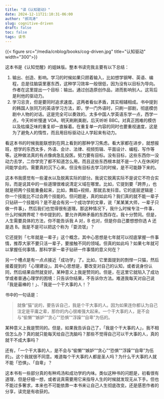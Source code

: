 ```yaml
---
title: "读《认知驱动》"
date: 2024-12-11T21:10:31-06:00
author: "郝鸿涛"
slug: cognitive-driven
draft: false
toc: false
tags: 读书
---
```

{{< figure src="/media/cnblog/books/cog-driven.jpg" title="认知驱动" width="300">}}

这本书是《认知觉醒》的姐妹版。整本书读完我主要有以下总结：

1. 输出、创造、影响。学习的时候如果只顾着输入，比如想学钢琴、英语、编程，总是往脑袋里塞东西，这种学习效率一般很低，因为没有以目标为导向。作者在这里提出一个目标：输出。通过创造原创作品，进而影响别人。这背后是利他的驱动力。
2. 学习忌贪，但是要同时追求速度。这两者看似矛盾，其实相辅相成。书中提到的韩国人张同万的英语学习方法，即，学一门外语时，只刷一部剧，彻底模仿剧中人物的对话。这是完全可以奏效的。太多中国人学英语东学一点，西学一点，今天听听慢速 VOA，明天刷刷美剧，后天听听 BBC。对真正困难的模仿以及枯燥乏味的重复却一直躲着。在重复单一内容的同时也要重视速度，这是为了避免人的惰性，而且用目标驱动让人学起来有动力。

看这本书的时候我能联想到在网上看到的那种学习焦虑。看大家都在进步，就想报班，想学的东西太多，外语、会计、法律、视频剪辑、平面设计、编程、写作等等。这种做法真的有点像病急乱投医。努力要有目标。没有目标，这些东西你一没动力去学，二你学完了都不知道怎么用。而且这些东西根本就不是一个人在休闲时间能学会的。需要真的沉下心来。但没有目标去学习的时候，是不可能静下来的。

这本书我感觉有一些灌水以及脱离实际的部分。我说它脱离实际不是说它不符合实际，而是说其中的一些道理很难说清定义域在哪里。比如，它提到要「跨界」，也就是把两个技能重叠起来，比如，舞蹈+视频，那就去发抖音。它的底层逻辑是：你一个技能比不过会两个技能的。但问题是，真的如此吗？我们真的就不能一辈子只钻研一个技能吗？是不是会有另一个成功学的文章，说「某某某大师，一辈子只做一件事」，然后我们也觉得很有道理。那这种情况下，我什么时候专注一件事，什么时候跨界呢？书中提到的，要允许两种矛盾的东西存在。我十分赞同。但是，人生需要具体的方法，你不能告诉我 A 对，B 也对，但是你自己要想想你选 A 还是选 B。我是不是可以把这个称为「耍流氓」？

它还提到「七年就是一辈子」这个概念，其中心思想是七年就可以彻底掌握一件事情，推荐大家不要只活一辈子，要接触不同的领域。但真的如此吗？如果七年就可以掌握任何事情，那科学家一辈子钻研一件事情的意义何在？

另一个槽点是有一点点接近「成功学」了。比如，它里面提到的剽悍一只猫，然后接着提到的「心理建设」。其中心思想是，要改变对自己的认知，或者说身份认同，然后结果自然就变好。某种意义上我是赞同的。但是，在这里它就陷入了成功学或者普通心理学的困境：只告诉你结果，不告诉你方法。难道我每天对自己说「我是最棒的！」、「我是一个干大事的人！？

书中的一句话是：

>就像“猫”说的，要告诉自己，我是个干大事的人。因为如果连你都认为自己注定是平庸之辈，那你的内心很难强大起来。一个干大事的人，是不会与“偷懒”“嫉妒”“贪心”“恐惧”“浮躁”“自卑”为伍的。

某种意义上我是赞同的。但是，如果我告诉自己了，「我是个干大事的人」，我不相信怎么办？真的就只能每天给自己洗脑吗？那些不觉得自己可以干大事的人，真的就干不成大事吗？

还有，「一个干大事的人，是不会与“偷懒”“嫉妒”“贪心”“恐惧”“浮躁”“自卑”为伍的」。这个我就很不同意。难道每个干大事的人都是圣人吗？为什么干大事的人就不能「恐惧」、「自卑」？

这本书有一些部分真的有种鸡汤和成功学的内味。类似这种书的问题是，初看很有道理，但是仔细一想，或者说真需要用它来指导人生的时候就发现无从下手。但也不能过多奢求，本来也不可能依靠一本书来让自己人生彻底改变。还是感恩作者的分享，读完是有收获的。